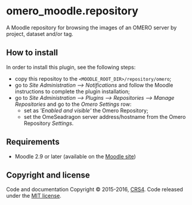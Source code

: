 # omero_moodle.repository

A Moodle repository for browsing the images of an OMERO server by project, dataset and/or tag.

## How to install

In order to install this plugin, see the following steps:

* copy this repositoy to the `<MOODLE_ROOT_DIR>/repository/omero`;
* go to *Site Administration --> Notifications* and follow the Moodle instructions to complete the plugin installation;
* go to *Site Administration --> Plugins --> Repositories --> Manage Repositories* and go to the *Omero Settings* row:
    * set as *'Enabled and visible'* the Omero Repository;
    * set the OmeSeadragon server address/hostname from the Omero Repository *Settings*.
   

## Requirements

* Moodle 2.9 or later (available on the [Moodle site](https://download.moodle.org/releases/supported/))

## Copyright and license
Code and documentation Copyright © 2015-2016, [CRS4](http://www.crs4.it). 
Code released under the [MIT license](https://opensource.org/licenses/mit-license.php). 